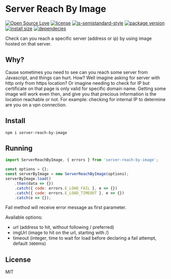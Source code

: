 # Server Reach By Image
[![Open Source Love](https://badges.frapsoft.com/os/v1/open-source.svg?v=103)](https://github.com/ellerbrock/open-source-badges/)
[![license](https://img.shields.io/github/license/marinko-peso/shamus.svg)](https://github.com/marinko-peso/shamus/blob/master/LICENSE)
[![js-semistandard-style](https://img.shields.io/badge/code%20style-semistandard-brightgreen.svg)](https://github.com/Flet/semistandard)
[![package version](https://img.shields.io/npm/v/server-reach-by-image.svg)](https://npm.im/server-reach-by-image)
[![install size](https://packagephobia.now.sh/badge?p=server-reach-by-image)](https://packagephobia.now.sh/result?p=server-reach-by-image)
[![dependecies](https://david-dm.org/marinko-peso/server-reach-by-image.svg)](https://david-dm.org/marinko-peso/server-reach-by-image)

Check can you reach a specific server (address or ip) by using image hosted on that server.

## Why?

Cause sometimes you need to see can you reach some server from Javascript, and things can hurt. How? Well imagine asking for server with http only from https location? Or imagine needing to check for IP but certificate on that page is only valid for specific domain name. Getting some image will work even then, and give you that precious information is the location reachable or not.
For example: checking for internal IP to determine are you on a vpn connection.

## Install

```ssh
npm i server-reach-by-image
```

## Running

```js
import ServerReachByImage, { errors } from 'server-reach-by-image';

const options = {};
const serverByImage = new ServerReachByImage(options);
serverByImage.load()
    .then(data => {})
    .catch({ code: errors.E_LOAD_FAIL }, e => {})
    .catch({ code: errors.E_LOAD_TIMEOUT }, e => {})
    .catch(e => {});
```
Fail method will receive error message as first parameter.

Available options:
- url (address to hit, without following / preferred)
- imgUrl (image to hit on the url, starting with /)
- timeout (integer, time to wait for load before declaring a fail attempt, default ```3000```ms)

## License

MIT
